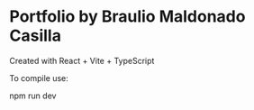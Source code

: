 # Portfolio by Braulio Maldonado Casilla

Created with React + Vite + TypeScript

To compile use:

npm run dev
